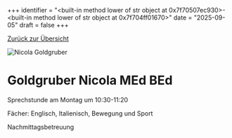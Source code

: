 
+++
identifier = "<built-in method lower of str object at 0x7f70507ec930>-<built-in method lower of str object at 0x7f704ff01670>"
date = "2025-09-05"
draft = false
+++

 [Zurück zur Übersicht](/schule/lehrpersonal/)

<div class="row">
<div class="column">
<img src="/images/personal/Goldgruber.jpg" alt="Nicola Goldgruber"> 
</div>
<div class="column">

#  Goldgruber Nicola MEd BEd

Sprechstunde am Montag um 10:30-11:20

Fächer: Englisch,  Italienisch,  Bewegung und Sport













Nachmittagsbetreuung

</div>
</div> 

